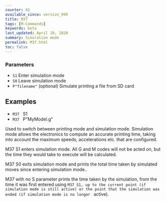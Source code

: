 ```yaml
---
counter: 41
available_since: version_999
title: M37
tags: [M-Commands] 
keywords: beta 
last_updated: April 10, 2020 
summary: Simulation mode 
permalink: M37.html
toc: false 
---
```



### Parameters

* `S1` Enter simulation mode
* `S0` Leave simulation mode
* `P"filename"` (optional) Simulate printing a file from SD card

## Examples

* ` M37  ` S1
* ` M37  ` P"MyModel.g"

Used to switch between printing mode and simulation mode. Simulation mode allows the electronics to compute an accurate printing time, taking into account the maximum speeds, accelerations etc. that are configured.

M37 S1 enters simulation mode. All G and M codes will not be acted on, but the time they would take to execute will be calculated.

M37 S0 exits simulation mode and prints the total time taken by simulated moves since entering simulation mode..

M37 with no S parameter prints the time taken by the simulation, from the time it was first entered using ` M37 S1, up to the current point (if simulation mode is still active) or the point that the simulation was ended (if simulation mode is no longer  ` active).


